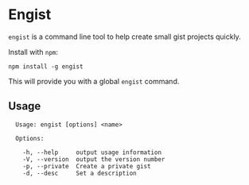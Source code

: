 Engist
======

`engist` is a command line tool to help create small gist projects quickly.

Install with `npm`:
```
npm install -g engist
```

This will provide you with a global `engist` command.

Usage
-----

```
  Usage: engist [options] <name>

  Options:

    -h, --help     output usage information
    -V, --version  output the version number
    -p, --private  Create a private gist
    -d, --desc     Set a description
```

